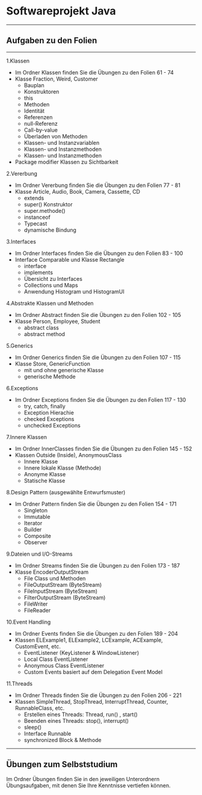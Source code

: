 # Softwareprojekt Java
***
## Aufgaben zu den Folien
---
1.Klassen 
  - Im Ordner Klassen finden Sie die Übungen zu den Folien 61 - 74
  - Klasse Fraction, Weird, Customer
    - Bauplan
    - Konstruktoren
    - this
    - Methoden
    - Identität
    - Referenzen
    - null-Referenz
    - Call-by-value
    - Überladen von Methoden
    - Klassen- und Instanzvariablen
    - Klassen- und Instanzmethoden
    - Klassen- und Instanzmethoden
  - Package modifier Klassen zu Sichtbarkeit

2.Vererbung
  - Im Ordner Vererbung finden Sie die Übungen zu den Folien 77 - 81
  - Klasse Article, Audio, Book, Camera, Cassette, CD
    - extends
    - super() Konstruktor
    - super.methode()
    - instanceof
    - Typecast
    - dynamische Bindung

3.Interfaces
  - Im Ordner Interfaces finden Sie die Übungen zu den Folien 83 - 100
  - Interface Comparable und Klasse Rectangle
    - interface
    - implements
    - Übersicht zu Interfaces
    - Collections und Maps
    - Anwendung Histogram und HistogramUI

4.Abstrakte Klassen und Methoden
  - Im Ordner Abstract finden Sie die Übungen zu den Folien 102 - 105
  - Klasse Person, Employee, Student
    - abstract class
    - abstract method

5.Generics
  - Im Ordner Generics finden Sie die Übungen zu den Folien 107 - 115
  - Klasse Store, GenericFunction
    - mit und ohne generische Klasse
    - generische Methode

6.Exceptions
  - Im Ordner Exceptions finden Sie die Übungen zu den Folien 117 - 130
    - try, catch, finally
    - Exception Hierachie
    - checked Exceptions
    - unchecked Exceptions

7.Innere Klassen
  - Im Ordner InnerClasses finden Sie die Übungen zu den Folien 145 - 152
  - Klassen Outside (Inside), AnonymousClass
    - Innere Klasse
    - Innere lokale Klasse (Methode)
    - Anonyme Klasse
    - Statische Klasse

8.Design Pattern (ausgewählte Entwurfsmuster)
  - Im Ordner Pattern finden Sie die Übungen zu den Folien 154 - 171
    - Singleton
    - Immutable
    - Iterator
    - Builder
    - Composite
    - Observer

9.Dateien und I/O-Streams
  - Im Ordner Streams finden Sie die Übungen zu den Folien 173 - 187
  - Klasse EncoderOutputStream
    - File Class und Methoden
    - FileOutputStream (ByteStream)
    - FileInputStream (ByteStream)
    - FilterOutputStream (ByteStream)
    - FileWriter
    - FileReader

10.Event Handling
  - Im Ordner Events finden Sie die Übungen zu den Folien 189 - 204
  - Klassen ELExample1, ELExample2, LCExample, ACExample, CustomEvent, etc.
    - EventListener (KeyListener & WindowListener)
    - Local Class EventListener
    - Anonymous Class EventListener
    - Custom Events basiert auf dem Delegation Event Model

11.Threads
 - Im Ordner Threads finden Sie die Übungen zu den Folien 206 - 221
 - Klassen SimpleThread, StopThread, InterruptThread, Counter, RunnableClass, etc.
   - Erstellen eines Threads: Thread, run() , start()
   - Beenden eines Threads: stop(), interrupt()
   - sleep()
   - Interface Runnable
   - synchronized Block & Methode

***
## Übungen zum Selbststudium

Im Ordner Übungen finden Sie in den jeweiligen Unterordnern Übungsaufgaben, mit denen Sie Ihre Kenntnisse vertiefen können.